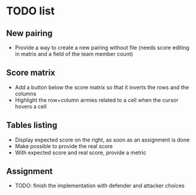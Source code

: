 # TODO list

## New pairing

- Provide a way to create a new pairing without file (needs score editing in matrix and a field of the team member count)

## Score matrix

- Add a button below the score matrix so that it inverts the rows and the columns
- Highlight the row+column armies related to a cell when the cursor hovers a cell

## Tables listing

- Display expected score on the right, as soon as an assignment is done
- Make possible to provide the real score
- With expected score and real score, provide a metric 

## Assignment

- TODO: finish the implementation with defender and attacker choices
